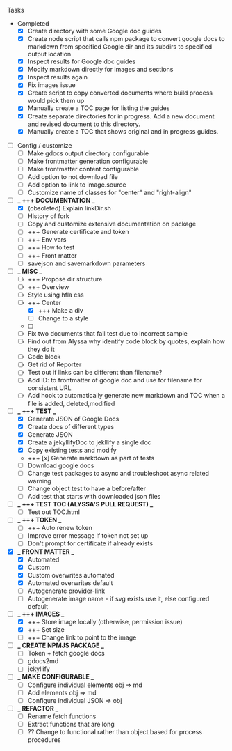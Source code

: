 Tasks

- Completed
  - [x] Create directory with some Google doc guides
  - [x] Create node script that calls npm package to convert google docs to markdown from specified Google dir and its subdirs to specified output location
  - [x] Inspect results for Google doc guides
  - [x] Modify markdown directly for images and sections
  - [x] Inspect results again
  - [x] Fix images issue
  - [x] Create script to copy converted documents where build process would pick them up
  - [x] Manually create a TOC page for listing the guides
  - [x] Create separate directories for in progress. Add a new document and revised document to this directory.
  - [x] Manually create a TOC that shows original and in progress guides.
- [ ] Config / customize
  - [ ] Make gdocs output directory configurable
  - [ ] Make frontmatter generation configurable
  - [ ] Make frontmatter content configurable
  - [ ] Add option to not download file
  - [ ] Add option to link to image.source
  - [ ] Customize name of classes for "center" and "right-align"
- [ ] **_ +++ DOCUMENTATION _**
  - [x] (obsoleted) Explain linkDir.sh
  - [ ] History of fork
  - [ ] Copy and customize extensive documentation on package
  - [ ] +++ Generate certificate and token
  - [ ] +++ Env vars
  - [ ] +++ How to test
  - [ ] +++ Front matter
  - [ ] savejson and savemarkdown parameters
- [ ] **_ MISC _**
  - [ ] +++ Propose dir structure
  - [ ] +++ Overview
  - [ ] Style using hfla css
  - [ ] +++ Center
    - [x] +++ Make a div
    - [ ] Change to a style
  - [ ]
  - [ ] Fix two documents that fail test due to incorrect sample
  - [ ] Find out from Alyssa why identify code block by quotes, explain how they do it
  - [ ] Code block
  - [ ] Get rid of Reporter
  - [ ] Test out if links can be different than filename?
  - [ ] Add ID: to frontmatter of google doc and use for filename for consistent URL
  - [ ] Add hook to automatically generate new markdown and TOC when a file is added, deleted,modified
- [ ] **_ +++ TEST _**
  - [x] Generate JSON of Google Docs
  - [x] Create docs of different types
  - [x] Generate JSON
  - [x] Create a jekyllifyDoc to jekllify a single doc
  - [x] Copy existing tests and modify
  - +++ [x] Generate markdown as part of tests
  - [ ] Download google docs
  - [ ] Change test packages to async and troubleshoot async related warning
  - [ ] Change object test to have a before/after
  - [ ] Add test that starts with downloaded json files
- [ ] **_ +++ TEST TOC (ALYSSA'S PULL REQUEST) _**
  - [ ] Test out TOC.html
- [ ] **_ +++ TOKEN _**
  - [ ] +++ Auto renew token
  - [ ] Improve error message if token not set up
  - [ ] Don't prompt for certificate if already exists
- [x] **_ FRONT MATTER _**
  - [x] Automated
  - [x] Custom
  - [x] Custom overwrites automated
  - [x] Automated overwrites default
  - [ ] Autogenerate provider-link
  - [ ] Autogenerate image name - if svg exists use it, else configured default
- [ ] **_ +++ IMAGES _**
  - [x] +++ Store image locally (otherwise, permission issue)
  - [x] +++ Set size
  - [ ] +++ Change link to point to the image
- [ ] **_ CREATE NPMJS PACKAGE _**
  - [ ] Token + fetch google docs
  - [ ] gdocs2md
  - [ ] jekyllify
- [ ] **_ MAKE CONFIGURABLE _**
  - [ ] Configure individual elements obj => md
  - [ ] Add elements obj => md
  - [ ] Configure individual JSON => obj
- [ ] **_ REFACTOR _**
  - [ ] Rename fetch functions
  - [ ] Extract functions that are long
  - [ ] ?? Change to functional rather than object based for process procedures
